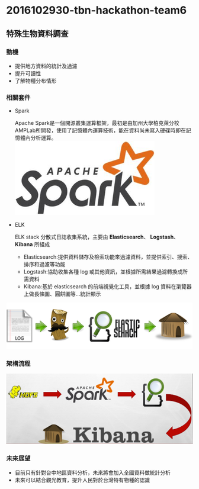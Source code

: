 # 2016102930-tbn-hackathon-team6
## 特殊生物資料調查

### 動機
- 提供地方資料的統計及過濾
- 提升可讀性
- 了解物種分布情形


### 相關套件
- Spark

	Apache Spark是一個開源叢集運算框架，最初是由加州大學柏克萊分校AMPLab所開發，使用了記憶體內運算技術，能在資料尚未寫入硬碟時即在記憶體內分析運算。
![Spark](./images/spark.png)

- ELK

	ELK stack 分散式日誌收集系統，主要由 **Elasticsearch**、 **Logstash**、 **Kibana** 所組成
	
	- Elasticsearch:提供資料儲存及檢索功能來過濾資料，並提供索引、搜索、排序和過濾等功能
	- Logstash:協助收集各種 log 或其他資訊，並根據所需結果過濾轉換成所需資料
	- Kibana:基於 elasticsearch 的前端視覺化工具，並根據 log 資料在瀏覽器上做長條圖、圓餅圖等...統計顯示
	
![ELK](./images/elk.png)


### 架構流程

![Flow](./images/flow.png)

### 未來展望
- 目前只有針對台中地區資料分析，未來將會加入全國資料做統計分析
- 未來可以結合觀光教育，提升人民對於台灣特有物種的認識
